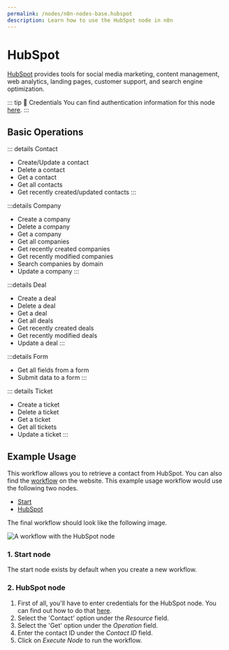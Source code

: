 ```yaml
---
permalink: /nodes/n8n-nodes-base.hubspot
description: Learn how to use the HubSpot node in n8n
---
```


# HubSpot

[HubSpot](https://www.hubspot.com/) provides tools for social media marketing, content management, web analytics, landing pages, customer support, and search engine optimization.

::: tip 🔑 Credentials
You can find authentication information for this node [here](../../../credentials/Hubspot/README.md).
:::

## Basic Operations

::: details Contact
- Create/Update a contact
- Delete a contact
- Get a contact
- Get all contacts
- Get recently created/updated contacts
:::

:::details Company
- Create a company
- Delete a company
- Get a company
- Get all companies
- Get recently created companies
- Get recently modified companies
- Search companies by domain
- Update a company
:::

:::details Deal
- Create a deal
- Delete a deal
- Get a deal
- Get all deals
- Get recently created deals
- Get recently modified deals
- Update a deal
:::

:::details Form
- Get all fields from a form
- Submit data to a form
:::

::: details Ticket
- Create a ticket
- Delete a ticket
- Get a ticket
- Get all tickets
- Update a ticket
:::

## Example Usage

This workflow allows you to retrieve a contact from HubSpot. You can also find the [workflow](https://n8n.io/workflows/466) on the website. This example usage workflow would use the following two nodes.
- [Start](../../core-nodes/Start/README.md)
- [HubSpot]()

The final workflow should look like the following image.

![A workflow with the HubSpot node](./workflow.png)

### 1. Start node

The start node exists by default when you create a new workflow.

### 2. HubSpot node

1. First of all, you'll have to enter credentials for the HubSpot node. You can find out how to do that [here](../../../credentials/Hubspot/README.md).
2. Select the 'Contact' option under the *Resource* field.
3. Select the 'Get' option under the *Operation* field.
4. Enter the contact ID under the *Contact ID* field.
3. Click on *Execute Node* to run the workflow.
